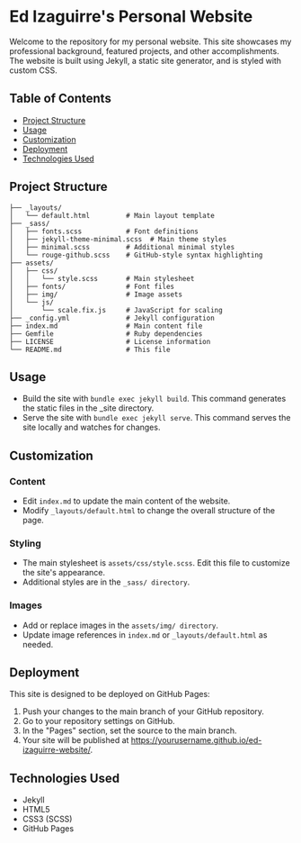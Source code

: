 # Ed Izaguirre's Personal Website

Welcome to the repository for my personal website. This site showcases my professional background, featured projects, and other accomplishments. The website is built using Jekyll, a static site generator, and is styled with custom CSS.

## Table of Contents

- [Project Structure](#project-structure)
- [Usage](#usage)
- [Customization](#customization)
- [Deployment](#deployment)
- [Technologies Used](#technologies-used)

## Project Structure
```
├── _layouts/
│   └── default.html         # Main layout template
├── _sass/
│   ├── fonts.scss           # Font definitions
│   ├── jekyll-theme-minimal.scss  # Main theme styles
│   ├── minimal.scss         # Additional minimal styles
│   └── rouge-github.scss    # GitHub-style syntax highlighting
├── assets/
│   ├── css/
│   │   └── style.scss       # Main stylesheet
│   ├── fonts/               # Font files
│   ├── img/                 # Image assets
│   └── js/
│       └── scale.fix.js     # JavaScript for scaling
├── _config.yml              # Jekyll configuration
├── index.md                 # Main content file
├── Gemfile                  # Ruby dependencies
├── LICENSE                  # License information
└── README.md                # This file
```

## Usage
- Build the site with `bundle exec jekyll build`. This command generates the static files in the _site directory.
- Serve the site with `bundle exec jekyll serve`. This command serves the site locally and watches for changes.

## Customization
### Content

- Edit `index.md` to update the main content of the website.
- Modify `_layouts/default.html` to change the overall structure of the page.
### Styling
- The main stylesheet is `assets/css/style.scss`. Edit this file to customize the site's appearance.
- Additional styles are in the `_sass/ directory`.
### Images
- Add or replace images in the `assets/img/ directory`.
- Update image references in `index.md` or `_layouts/default.html` as needed.

## Deployment
This site is designed to be deployed on GitHub Pages:

1. Push your changes to the main branch of your GitHub repository.
2. Go to your repository settings on GitHub.
3. In the "Pages" section, set the source to the main branch.
4. Your site will be published at https://yourusername.github.io/ed-izaguirre-website/.

## Technologies Used
- Jekyll
- HTML5
- CSS3 (SCSS)
- GitHub Pages